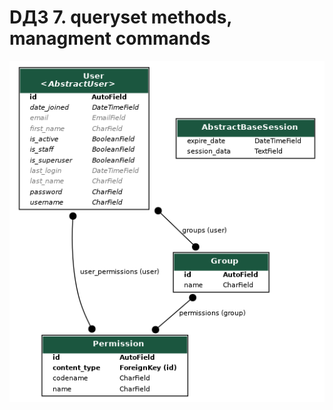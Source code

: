 # DДЗ 7. queryset methods, managment commands 
![Иллюстрация к проекту](https://github.com/Dimentiu/Django-catalog/blob/master/my_project_subsystem.png)
